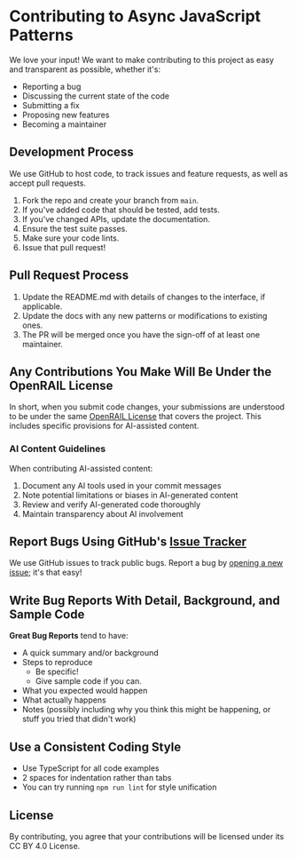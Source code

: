 # Contributing to Async JavaScript Patterns

We love your input! We want to make contributing to this project as easy and
transparent as possible, whether it's:

- Reporting a bug
- Discussing the current state of the code
- Submitting a fix
- Proposing new features
- Becoming a maintainer

## Development Process

We use GitHub to host code, to track issues and feature requests, as well as
accept pull requests.

1. Fork the repo and create your branch from `main`.
2. If you've added code that should be tested, add tests.
3. If you've changed APIs, update the documentation.
4. Ensure the test suite passes.
5. Make sure your code lints.
6. Issue that pull request!

## Pull Request Process

1. Update the README.md with details of changes to the interface, if applicable.
2. Update the docs with any new patterns or modifications to existing ones.
3. The PR will be merged once you have the sign-off of at least one maintainer.

## Any Contributions You Make Will Be Under the OpenRAIL License

In short, when you submit code changes, your submissions are understood to be under the same
[OpenRAIL License](LICENSE) that covers the project. This includes specific provisions for
AI-assisted content.

### AI Content Guidelines

When contributing AI-assisted content:

1. Document any AI tools used in your commit messages
2. Note potential limitations or biases in AI-generated content
3. Review and verify AI-generated code thoroughly
4. Maintain transparency about AI involvement

## Report Bugs Using GitHub's [Issue Tracker](https://github.com/Underwood-Inc/async-js-patterns/issues)

We use GitHub issues to track public bugs. Report a bug by
[opening a new issue](https://github.com/Underwood-Inc/async-js-patterns/issues/new);
it's that easy!

## Write Bug Reports With Detail, Background, and Sample Code

**Great Bug Reports** tend to have:

- A quick summary and/or background
- Steps to reproduce
  - Be specific!
  - Give sample code if you can.
- What you expected would happen
- What actually happens
- Notes (possibly including why you think this might be happening, or stuff you
  tried that didn't work)

## Use a Consistent Coding Style

- Use TypeScript for all code examples
- 2 spaces for indentation rather than tabs
- You can try running `npm run lint` for style unification

## License

By contributing, you agree that your contributions will be licensed under its CC
BY 4.0 License.
